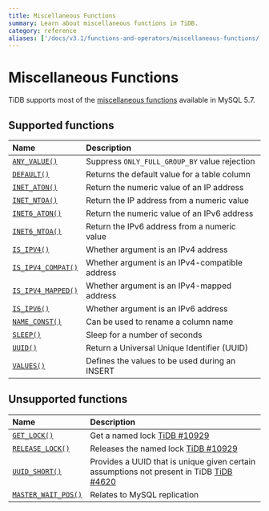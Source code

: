 ```yaml
---
title: Miscellaneous Functions
summary: Learn about miscellaneous functions in TiDB.
category: reference
aliases: ['/docs/v3.1/functions-and-operators/miscellaneous-functions/','/docs/v3.1/reference/sql/functions-and-operators/miscellaneous-functions/']
---
```


# Miscellaneous Functions

TiDB supports most of the [miscellaneous functions](https://dev.mysql.com/doc/refman/5.7/en/miscellaneous-functions.html) available in MySQL 5.7.

## Supported functions

| Name | Description  |
|:------------|:-----------------------------------------------------------------------------------------------|
| [`ANY_VALUE()`](https://dev.mysql.com/doc/refman/5.7/en/miscellaneous-functions.html#function_any-value)              | Suppress `ONLY_FULL_GROUP_BY` value rejection       |
| [`DEFAULT()`](https://dev.mysql.com/doc/refman/5.7/en/miscellaneous-functions.html#function_default)                  | Returns the default value for a table column      |
| [`INET_ATON()`](https://dev.mysql.com/doc/refman/5.7/en/miscellaneous-functions.html#function_inet-aton)              | Return the numeric value of an IP address         |
| [`INET_NTOA()`](https://dev.mysql.com/doc/refman/5.7/en/miscellaneous-functions.html#function_inet-ntoa)              | Return the IP address from a numeric value        |
| [`INET6_ATON()`](https://dev.mysql.com/doc/refman/5.7/en/miscellaneous-functions.html#function_inet6-aton)            | Return the numeric value of an IPv6 address       |
| [`INET6_NTOA()`](https://dev.mysql.com/doc/refman/5.7/en/miscellaneous-functions.html#function_inet6-ntoa)            | Return the IPv6 address from a numeric value      |
| [`IS_IPV4()`](https://dev.mysql.com/doc/refman/5.7/en/miscellaneous-functions.html#function_is-ipv4)                  | Whether argument is an IPv4 address               |
| [`IS_IPV4_COMPAT()`](https://dev.mysql.com/doc/refman/5.7/en/miscellaneous-functions.html#function_is-ipv4-compat)    | Whether argument is an IPv4-compatible address    |
| [`IS_IPV4_MAPPED()`](https://dev.mysql.com/doc/refman/5.7/en/miscellaneous-functions.html#function_is-ipv4-mapped)    | Whether argument is an IPv4-mapped address        |
| [`IS_IPV6()`](https://dev.mysql.com/doc/refman/5.7/en/miscellaneous-functions.html#function_is-ipv6)                  | Whether argument is an IPv6 address               |
| [`NAME_CONST()`](https://dev.mysql.com/doc/refman/5.7/en/miscellaneous-functions.html#function_name-const)            | Can be used to rename a column name               |
| [`SLEEP()`](https://dev.mysql.com/doc/refman/5.7/en/miscellaneous-functions.html#function_sleep)                      | Sleep for a number of seconds                     |
| [`UUID()`](https://dev.mysql.com/doc/refman/5.7/en/miscellaneous-functions.html#function_uuid)                        | Return a Universal Unique Identifier (UUID)       |
| [`VALUES()`](https://dev.mysql.com/doc/refman/5.7/en/miscellaneous-functions.html#function_values)                    | Defines the values to be used during an INSERT    |

## Unsupported functions

| Name | Description  |
|:------------|:-----------------------------------------------------------------------------------------------|
| [`GET_LOCK()`](https://dev.mysql.com/doc/refman/5.7/en/miscellaneous-functions.html#function_get-lock)                | Get a named lock [TiDB #10929](https://github.com/pingcap/tidb/issues/10929) |
| [`RELEASE_LOCK()`](https://dev.mysql.com/doc/refman/5.7/en/miscellaneous-functions.html#function_release-lock)        | Releases the named lock [TiDB #10929](https://github.com/pingcap/tidb/issues/10929) |
| [`UUID_SHORT()`](https://dev.mysql.com/doc/refman/5.7/en/miscellaneous-functions.html#function_uuid-short)            | Provides a UUID that is unique given certain assumptions not present in TiDB [TiDB #4620](https://github.com/pingcap/tidb/issues/4620) |
| [`MASTER_WAIT_POS()`](https://dev.mysql.com/doc/refman/5.7/en/miscellaneous-functions.html#function_master-pos-wait)  | Relates to MySQL replication |
